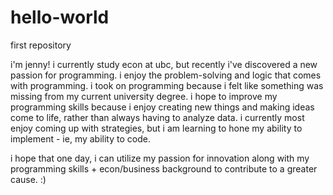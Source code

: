 # hello-world
first repository

i'm jenny! i currently study econ at ubc, but recently i've discovered a new passion for programming. i enjoy the problem-solving and logic that comes with programming. i took on programming because i felt like something was missing from my current university degree. i hope to improve my programming skills because i enjoy creating new things and making ideas come to life, rather than always having to analyze data. i currently most enjoy coming up with strategies, but i am learning to hone my ability to implement - ie, my ability to code.

i hope that one day, i can utilize my passion for innovation along with my programming skills + econ/business background to contribute to a greater cause. :)

